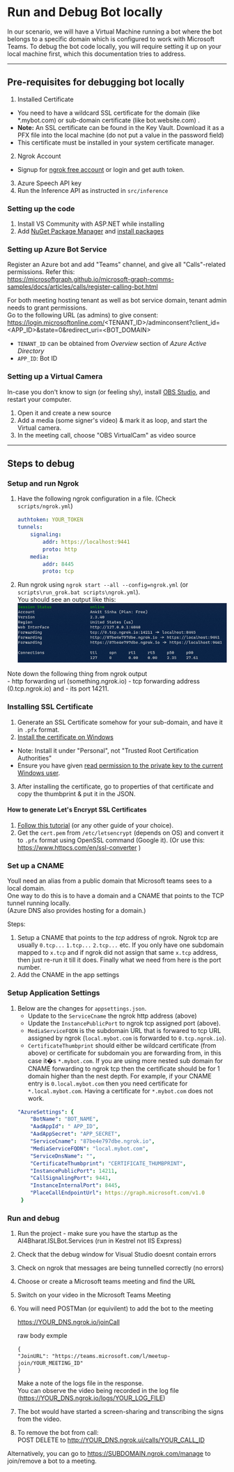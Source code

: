 # Run and Debug Bot locally

In our scenario, we will have a Virtual Machine running a bot where the bot belongs to a specific domain which is configured to work with Microsoft Teams.
To debug the bot code locally, you will require setting it up on your local machine first, which this documentation tries to address.

---

## Pre-requisites for debugging bot locally

1. Installed Certificate
  - You need to have a wildcard SSL certificate for the domain (like *.mybot.com) or sub-domain certificate (like bot.website.com) .  
  - **Note:** An SSL certificate can be found in the Key Vault. Download it as a PFX file into the local machine (do not put a value in the password field)
  - This certificate must be installed in your system certificate manager.
2. Ngrok Account
  - Signup for [ngrok free account](ngrok.com) or login and get auth token.
3. Azure Speech API key
4. Run the Inference API as instructed in `src/inference`

### Setting up the code
1. Install VS Community with ASP.NET while installing
2. Add [NuGet Package Manager](https://stackoverflow.com/a/58945739) and [install packages](https://stackoverflow.com/a/48440777)

### Setting up Azure Bot Service

Register an Azure bot and add "Teams" channel, and give all "Calls"-related permissions. Refer this:  
https://microsoftgraph.github.io/microsoft-graph-comms-samples/docs/articles/calls/register-calling-bot.html

For both meeting hosting tenant as well as bot service domain, tenant admin needs to grant permissions.  
Go to the following URL (as admins) to give consent:  
https://login.microsoftonline.com/<TENANT_ID>/adminconsent?client_id=<APP_ID>&state=0&redirect_uri=<BOT_DOMAIN>

- `TENANT_ID` can be obtained from _Overview_ section of _Azure Active Directory_
- `APP_ID`: Bot ID

### Setting up a Virtual Camera

In-case you don't know to sign (or feeling shy), install [OBS Studio](https://obsproject.com/download), and restart your computer.

1. Open it and create a new source
2. Add a media (some signer's video) & mark it as loop, and start the Virtual camera.
3. In the meeting call, choose "OBS VirtualCam" as video source

---

## Steps to debug

### Setup and run Ngrok
1. Have the following ngrok configuration in a file. (Check `scripts/ngrok.yml`)
    
    ```yaml
    authtoken: YOUR_TOKEN
    tunnels:
        signaling:
            addr: https://localhost:9441
            proto: http
        media:
            addr: 8445
            proto: tcp
    ```

2. Run ngrok using `ngrok start --all --config=ngrok.yml` (or `scripts\run_grok.bat scripts\ngrok.yml`).  
  You should see an output like this:
  ![ngrok](./images/ngrok.png)

  Note down the following thing from ngrok output  
    - http forwarding url (something.ngrok.io) 
    - tcp forwarding address (0.tcp.ngrok.io) and 
    - its port 14211.  

### Installing SSL Certificate

1. Generate an SSL Certificate somehow for your sub-domain, and have it in `.pfx` format.
2. [Install the certificate on Windows](https://support.securly.com/hc/en-us/articles/360026808753-How-do-I-manually-install-the-Securly-SSL-certificate-on-Windows)
  - Note: Install it under "Personal", not "Trusted Root Certification Authorities"
  - Ensure you have given [read permission to the private key to the current Windows user](https://stackoverflow.com/a/22640086). 
3. After installing the certificate, go to properties of that certificate and copy the thumbprint & put it in the JSON.

#### How to generate Let's Encrypt SSL Certificates

1. [Follow this tutorial](https://www.digitalocean.com/community/tutorials/how-to-secure-apache-with-let-s-encrypt-on-ubuntu-20-04) (or any other guide of your choice).
2. Get the `cert.pem` from `/etc/letsencrypt` (depends on OS) and convert it to `.pfx` format using OpenSSL command (Google it). (Or use this: https://www.httpcs.com/en/ssl-converter )

### Set up a CNAME 

Youll need an alias from a public domain that Microsoft teams sees to a local domain.  
One way to do this is to have a domain and a CNAME that points to the TCP tunnel running locally.  
(Azure DNS also provides hosting for a domain.)

Steps:

1. Setup a CNAME that points to the *tcp* address of ngrok. Ngrok tcp are usually `0.tcp...` `1.tcp...` `2.tcp...` etc.
  If you only have one subdomain mapped to `x.tcp` and if ngrok did not assign that same `x.tcp` address, then just re-run it till it does.
  Finally what we need from here is the port number.
2. Add the CNAME in the app settings

### Setup Application Settings

1. Below are the changes for `appsettings.json`. 
    - Update to the `ServiceCname` the ngrok http address (above) 
    - Update the `InstancePublicPort` to ngrok tcp assigned port (above). 
    - `MediaServiceFQDN` is the subdomain URL that is forwared to tcp URL assigned by ngrok (`local.mybot.com` is forwarded to `0.tcp.ngrok.io`).
    - `CertificateThumbprint` should either be wildcard certificate (from above) or certificate for subdomain you are forwarding from, in this case it�s `*.mybot.com`. If you are using more nested sub domain for CNAME forwarding to ngrok tcp then the certificate should be for 1 domain higher than the nest depth. For example, if your CNAME entry is `0.local.mybot.com` then you need certificate for `*.local.mybot.com`. Having a certificate for `*.mybot.com` does not work.
    ```yaml
    "AzureSettings": {
        "BotName": "BOT_NAME",
        "AadAppId": " APP_ID",
        "AadAppSecret": "APP_SECRET",
        "ServiceCname": "87be4e797dbe.ngrok.io",
        "MediaServiceFQDN": "local.mybot.com",
        "ServiceDnsName": "",
        "CertificateThumbprint": "CERTIFICATE_THUMBPRINT",
        "InstancePublicPort": 14211,
        "CallSignalingPort": 9441,
        "InstanceInternalPort": 8445,
        "PlaceCallEndpointUrl": https://graph.microsoft.com/v1.0
     }
    ```

### Run and debug

1. Run the project - make sure you have the startup as the AI4Bharat.ISLBot.Services (run in Kestrel not IIS Express)
2. Check that the debug window for Visual Studio doesnt contain errors
3. Check on ngrok that messages are being tunnelled correctly (no errors)
4. Choose or create a Microsoft teams meeting and find the URL
5. Switch on your video in the Microsoft Teams Meeting
6. You will need POSTMan (or equivilent) to add the bot to the meeting  

    https://YOUR_DNS.ngrok.io/joinCall

    raw body exmple
    ```
    {
    "JoinURL": "https://teams.microsoft.com/l/meetup-join/YOUR_MEETING_ID"
    }
    ```

    Make a note of the logs file in the response.  
    You can observe the video being recorded in the log file (https://YOUR_DNS.ngrok.io/logs/YOUR_LOG_FILE)
7. The bot would have started a screen-sharing and transcribing the signs from the video.
8. To remove the bot from call:  
  POST DELETE to http://YOUR_DNS.ngrok.ui/calls/YOUR_CALL_ID

Alternatively, you can go to https://SUBDOMAIN.ngrok.com/manage to join/remove a bot to a meeting.
